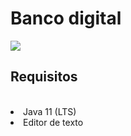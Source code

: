 <h1> Banco digital </h1>

<img src="https://external-content.duckduckgo.com/iu/?u=https%3A%2F%2Fwww.melhorescartoes.com.br%2Fwp-content%2Fuploads%2F2021%2F07%2Fita-bank-banco-digital-itapemirim-capa-2021.jpg&f=1&nofb=1">

<br>

<h2> Requisitos </h2>

<br>

<li> Java 11 (LTS)
<li> Editor de texto
